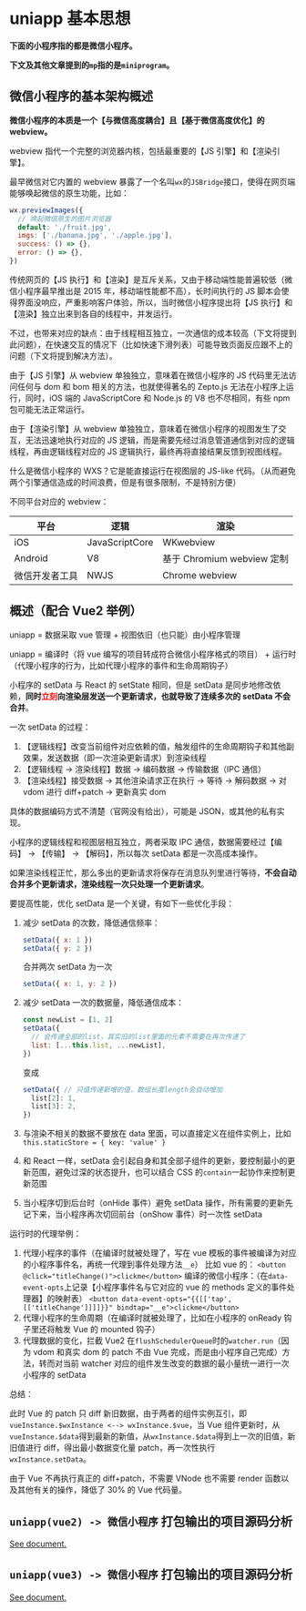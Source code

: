 # uniapp 基本思想

**下面的小程序指的都是微信小程序。**

**下文及其他文章提到的`mp`指的是`miniprogram`。**

## 微信小程序的基本架构概述

**微信小程序的本质是一个【与微信高度耦合】且【基于微信高度优化】的 webview。**

webview 指代一个完整的浏览器内核，包括最重要的【JS 引擎】和【渲染引擎】。

最早微信对它内置的 webview 暴露了一个名叫`wx`的`JSBridge`接口，使得在网页端能够唤起微信的原生功能，比如：

```js
wx.previewImages({
  // 唤起微信原生的图片浏览器
  default: './fruit.jpg',
  imgs: ['./banana.jpg', './apple.jpg'],
  success: () => {},
  error: () => {},
})
```

传统网页的【JS 执行】和【渲染】是互斥关系，又由于移动端性能普遍较低（微信小程序最早推出是 2015 年，移动端性能都不高），长时间执行的 JS 脚本会使得界面没响应，严重影响客户体验，所以，当时微信小程序提出将【JS 执行】和【渲染】独立出来到各自的线程中，并发运行。

不过，也带来对应的缺点：由于线程相互独立，一次通信的成本较高（下文将提到此问题），在快速交互的情况下（比如快速下滑列表）可能导致页面反应跟不上的问题（下文将提到解决方法）。

由于【JS 引擎】从 webview 单独独立，意味着在微信小程序的 JS 代码里无法访问任何与 dom 和 bom 相关的方法，也就使得著名的 Zepto.js 无法在小程序上运行，同时，iOS 端的 JavaScriptCore 和 Node.js 的 V8 也不尽相同，有些 npm 包可能无法正常运行。

由于【渲染引擎】从 webview 单独独立，意味着在微信小程序的视图发生了交互，无法迅速地执行对应的 JS 逻辑，而是需要先经过消息管道通信到对应的逻辑线程，再由逻辑线程对应的 JS 逻辑执行，最终再将直接结果反馈到视图线程。

什么是微信小程序的 WXS？它是能直接运行在视图层的 JS-like 代码。（从而避免两个引擎通信造成的时间浪费，但是有很多限制，不是特别方便）

不同平台对应的 webview：

| 平台           | 逻辑           | 渲染                       |
| -------------- | -------------- | -------------------------- |
| iOS            | JavaScriptCore | WKwebview                  |
| Android        | V8             | 基于 Chromium webview 定制 |
| 微信开发者工具 | NWJS           | Chrome webview             |

## 概述（配合 Vue2 举例）

uniapp = 数据采取 vue 管理 + 视图依旧（也只能）由小程序管理

uniapp = 编译时（将 vue 编写的项目转成符合微信小程序格式的项目） + 运行时（代理小程序的行为，比如代理小程序的事件和生命周期钩子）

小程序的 setData 与 React 的 setState 相同，但是 setData 是同步地修改依赖，**同时<font color="red">立刻</font>向渲染层发送一个更新请求，也就导致了连续多次的 setData 不会合并**。

一次 setData 的过程：

1. 【逻辑线程】改变当前组件对应依赖的值，触发组件的生命周期钩子和其他副效果，发送数据（即一次渲染更新请求）到渲染线程
2. 【逻辑线程 -> 渲染线程】数据 -> 编码数据 -> 传输数据（IPC 通信）
3. 【渲染线程】接受数据 -> 其他渲染请求正在执行 -> 等待 -> 解码数据 -> 对 vdom 进行 diff+patch -> 更新真实 dom

具体的数据编码方式不清楚（官网没有给出），可能是 JSON，或其他的私有实现。

小程序的逻辑线程和视图层相互独立，两者采取 IPC 通信，数据需要经过【编码】 -> 【传输】 -> 【解码】，所以每次 setData 都是一次高成本操作。

如果渲染线程正忙，那么多出的更新请求将保存在消息队列里进行等待，**不会自动合并多个更新请求，渲染线程一次只处理一个更新请求**。

要提高性能，优化 setData 是一个关键，有如下一些优化手段：

1. 减少 setData 的次数，降低通信频率：

   ```js
   setData({ x: 1 })
   setData({ y: 2 })
   ```

   合并两次 setData 为一次

   ```js
   setData({ x: 1, y: 2 })
   ```

2. 减少 setData 一次的数据量，降低通信成本：

   ```js
   const newList = [1, 2]
   setData({
     // 会传递全部的list，其实旧的list里面的元素不需要在再次传递了
     list: [...this.list, ...newList],
   })
   ```

   变成

   ```js
   setData({ // 只值传递新增的值，数组长度length会自动增加
     list[2]: 1,
     list[3]: 2,
   })
   ```

3. 与渲染不相关的数据不要放在 data 里面，可以直接定义在组件实例上，比如`this.staticStore = { key: 'value' }`
4. 和 React 一样，setData 会引起自身和其全部子组件的更新，要控制最小的更新范围，避免过深的状态提升，也可以结合 CSS 的`contain`一起协作来控制更新范围
5. 当小程序切到后台时（onHide 事件）避免 setData 操作，所有需要的更新先记下来，当小程序再次切回前台（onShow 事件）时一次性 setData

运行时的代理举例：

1. 代理小程序的事件（在编译时就被处理了，写在 vue 模板的事件被编译为对应的小程序事件名，再统一代理到事件处理方法`__e`）
   比如 vue 的：
   `<button @click="titleChange()">clickme</button>`
   编译的微信小程序：（在`data-event-opts`上记录【小程序事件名与它对应的 vue 的 methods 定义的事件处理器】的映射表）
   `<button data-event-opts="{{[['tap',[['titleChange']]]]}}" bindtap="__e">clickme</button>`
2. 代理小程序的生命周期（在编译时就被处理了，比如在小程序的 onReady 钩子里还将触发 Vue 的 mounted 钩子）
3. 代理数据的变化，拦截 Vue2 在`flushSchedulerQueue`时的`watcher.run`（因为 vdom 和真实 dom 的 patch 不由 Vue 完成，而是由小程序自己完成）方法，转而对当前 watcher 对应的组件发生改变的数据的最小量统一进行一次小程序的 setData

总结：

此时 Vue 的 patch 只 diff 新旧数据，由于两者的组件实例互引，即`vueInstance.$wxInstance <--> wxInstance.$vue`，当 Vue 组件更新时，从`vueInstance.$data`得到最新的新值，从`wxInstance.$data`得到上一次的旧值，新旧值进行 diff，得出最小数据变化量 patch，再一次性执行 `wxInstance.setData`。

由于 Vue 不再执行真正的 diff+patch，不需要 VNode 也不需要 render 函数以及其他有关的操作，降低了 30% 的 Vue 代码量。

## `uniapp(vue2) -> 微信小程序` 打包输出的项目源码分析

[See document.](./uniappVue2ToWX.md)

## `uniapp(vue3) -> 微信小程序` 打包输出的项目源码分析

[See document.](./uniappVue3ToWX.md)
